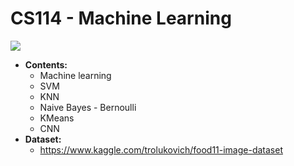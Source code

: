# CS114 - Machine Learning
![](https://portal.uit.edu.vn/Styles/profi/images/logo186x150.png)
- **Contents:**
	- Machine learning
	- SVM
	- KNN
	- Naive Bayes - Bernoulli
	- KMeans
	- CNN
- **Dataset:**
	- https://www.kaggle.com/trolukovich/food11-image-dataset

